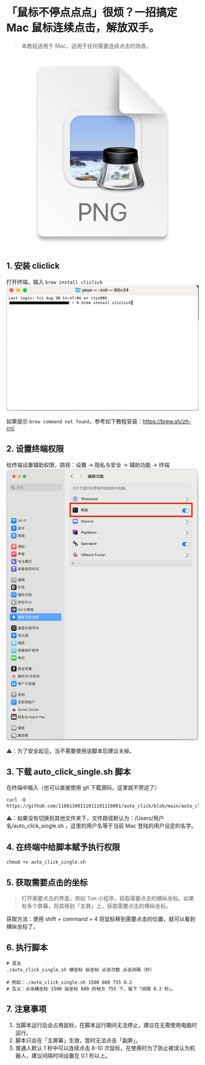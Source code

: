# 「鼠标不停点点点」很烦？一招搞定 Mac 鼠标连续点击，解放双手。

> 本教程适用于 Mac，适用于任何需要连续点击的场景。

![img.png](img.png)

## 1. 安装 cliclick

打开终端，输入 `brew install cliclick`
![img_1.png](img_1.png)

如果提示 `brew command not found`，参考如下教程安装：https://brew.sh/zh-cn/

## 2. 设置终端权限

给终端设置辅助权限，路径：设置 -> 隐私与安全 -> 辅助功能 -> 终端
![img_2.png](img_2.png)

⚠️：为了安全起见，当不需要使用该脚本后建议关掉。

## 3. 下载 auto_click_single.sh 脚本

在终端中输入（也可以直接使用 git 下载源码，这里就不赘述了）

```shell
curl -O https://github.com/11001100111011101110001/auto_click/blob/main/auto_click_single.sh
```
⚠️：如果没有切换到其他文件夹下，文件路径默认为：/Users/用户名/auto_click_single.sh ，这里的用户名等于当前 Mac 登陆的用户设定的名字。

## 4. 在终端中给脚本赋予执行权限

```shell
chmod +x auto_click_single.sh
```

## 5. 获取需要点击的坐标

> 打开需要点击的界面，例如 Ton 小程序，获取需要点击的横纵坐标。如果有多个屏幕，将其移到「主屏」上，获取需要点击的横纵坐标。

获取方法：使用 shift + command + 4 将鼠标移到需要点击的位置，就可以看到横纵坐标了。

## 6. 执行脚本

```shell
# 语法
./auto_click_single.sh 横坐标 纵坐标 点击次数 点击间隔（秒）

# 例如：./auto_click_single.sh 1500 600 755 0.2
# 含义：点击横坐标 1500 纵坐标 600 的地方 755 下，每下「间隔 0.2 秒」。
```

## 7. 注意事项

1. 当脚本运行后会占用鼠标，在脚本运行期间无法停止，建议在无需使用电脑时运行。
2. 脚本只会在「主屏幕」生效，暂时无法点击「副屏」。
3. 普通人默认 1 秒中可以连续点击 8-10 次鼠标，在使用时为了防止被误认为机器人，建议间隔时间设置在 0.1 秒以上。
